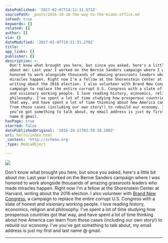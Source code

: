 ```yaml
---
datePublished: '2017-02-07T14:11:31.573Z'
sourcePath: _posts/2016-10-10-the-way-to-the-miami-office.md
inFeed: true
keywords: []
related: []
author: []
via: {}
dateModified: '2017-02-07T14:11:31.270Z'
title: ''
app_links: []
publisher: {}
description: >-
  Don't know what brought you here, but since you asked, here's a little bit
  about me: Last year I worked on the Bernie Sanders campaign where I was
  honored to work alongside thousands of amazing grassroots leaders who made
  miracles happen. Right now I’m a fellow at the Shorenstein Center at Harvard,
  writing about the 2016 election. I also volunteer with Brand New Congress, a
  campaign to replace the entire corrupt U.S. Congress with a slate of honest
  and visionary working people. I love reading history, economics, religion and
  philosophy. I've spent a lot of time studying how prosperous countries got
  that way, and have spent a lot of time thinking about how America can learn
  from those cases (including our own story!) to rebuild our economy. I’ve
  you’ve got something to talk about, my email address is just my first and last
  name @ gmail.
hasPage: true
starred: false
datePublishedOriginal: '2016-10-11T02:58:10.200Z'
url: hello/index.html
_context: 'http://schema.org'
_type: MediaObject

---
```

![](https://the-grid-user-content.s3-us-west-2.amazonaws.com/4a278080-5e40-444c-9f53-258ee5442e84.jpg)

Don't know what brought you here, but since you asked, here's a little bit about me: Last year I worked on the Bernie Sanders campaign where I was honored to work alongside thousands of amazing grassroots leaders who made miracles happen. Right now I'm a fellow at the Shorenstein Center at Harvard, writing about the 2016 election. I also volunteer with [Brand New Congress][0], a campaign to replace the entire corrupt U.S. Congress with a slate of honest and visionary working people. I love reading history, economics, religion and philosophy. I've spent a lot of time studying how prosperous countries got that way, and have spent a lot of time thinking about how America can learn from those cases (including our own story!) to rebuild our economy. I've you've got something to talk about, my email address is just my first and last name @ gmail.

---



[0]: http://BrandNewCongress.org/ "Brand New Congress"